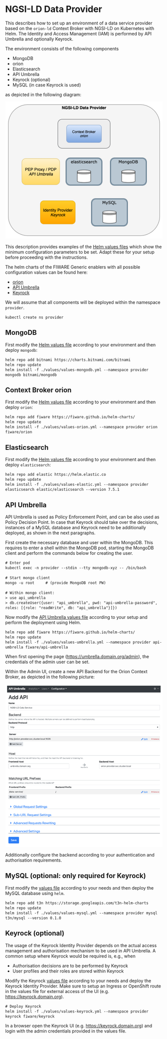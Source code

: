# NGSI-LD Data Provider

This describes how to set up an environment of a data service provider based on 
the `orion-ld` Context Broker with NGSI-LD on Kubernetes with Helm. The Identity and 
Access Management (IAM) is performed by API Umbrella and optionally Keyrock.

The environment consists of the following components
* MongoDB
* orion
* Elasticsearch
* API Umbrella
* Keyrock (optional)
* MySQL (in case Keyrock is used)

as depicted in the following diagram:

![Components](./img/components.png "Components")

This description provides examples of the [Helm values files](./values) which show the minimum configuration 
parameters to be set. Adapt these for your setup before proceeding with the instructions.

The helm charts of the FIWARE Generic enablers with all possible configuration values can be found here:
* [orion](https://github.com/FIWARE/helm-charts/tree/main/charts/orion)
* [API Umbrella](https://github.com/FIWARE/helm-charts/tree/main/charts/api-umbrella)
* [Keyrock](https://github.com/FIWARE/helm-charts/tree/main/charts/keyrock)

We will assume that all components will be deployed within the namespace `provider`.
```shell
kubectl create ns provider
```




## MongoDB

First modify the [Helm values file](./values/values-mongodb.yml) according to your environment and 
then deploy `mongodb`:
```shell
helm repo add bitnami https://charts.bitnami.com/bitnami
helm repo update
helm install -f ./values/values-mongodb.yml --namespace provider mongodb bitnami/mongodb
```



## Context Broker orion

First modify the [Helm values file](./values/values-orion.yml) according to your environment and 
then deploy `orion`:
```shell
helm repo add fiware https://fiware.github.io/helm-charts/
helm repo update
helm install -f ./values/values-orion.yml --namespace provider orion fiware/orion
```


## Elasticsearch

First modify the [Helm values file](./values/values-elastic.yml) according to your environment and 
then deploy `elasticsearch`:
```shell
helm repo add elastic https://helm.elastic.co
helm repo update
helm install -f ./values/values-elastic.yml --namespace provider elasticsearch elastic/elasticsearch --version 7.5.1
```


## API Umbrella

API Umbrella is used as Policy Enforcement Point, and can be also used as Policy Decision Point. 
In case that Keyrock should take over the decisions, instances of a MySQL database and Keyrock need to be additionally 
deployed, as shown in the next paragraphs.

First create the necessary database and user within the MongoDB. This requires to enter a shell within the 
MongoDB pod, starting the MongoDB client and perform the commands below for creating the user.
```shell
# Enter pod
kubectl exec -n provider --stdin --tty mongodb-xyz -- /bin/bash

# Start mongo client
mongo -u root     # (provide MongoDB root PW)

# Within mongo client:
> use api_umbrella
> db.createUser({user: "api_umbrella", pwd: "api-umbrella-password", roles: [{role: "readWrite", db: "api_umbrella"}]})
```

Now modify the [API Umbrella values file](./values/values-umbrella.yml) according to your setup and perform 
the deployment using Helm.
```shell
helm repo add fiware https://fiware.github.io/helm-charts/
helm repo update
helm install -f ./values/values-umbrella.yml --namespace provider api-umbrella fiware/api-umbrella
```

When first opening the page (https://umbrella.domain.org/admin), the credentials of the admin user can be set.

Within the Admin UI, create a new API Backend for the Orion Context Broker, as depicted in the following picture:

![API Umbrella](./img/umbrella.png "API Umbrella")

Additionally configure the backend according to your authentication and authorisation requirements.



## MySQL (optional: only required for Keyrock)

First modify the [values file](./values/values-mysql.yml) according to your needs and then deploy the MySQL database using `helm`. 
```shell
helm repo add t3n https://storage.googleapis.com/t3n-helm-charts
helm repo update
helm install -f ./values/values-mysql.yml --namespace provider mysql t3n/mysql --version 0.1.0
```



## Keyrock (optional)

The usage of the Keyrock Identity Provider depends on the actual access management 
and authorisation mechanism to be used in API Umbrella. A common setup where Keyrock 
would be required is, e.g., when
* Authorisation decisions are to be performed by Keyrock
* User profiles and their roles are stored within Keyrock


Modify the Keyrock [values file](./values/values-keyrock.yml) according to your needs and deploy the Keyrock Identity Provider. 
Make sure to setup an Ingress or OpenShift route in the values file for external 
access of the UI (e.g. https://keyrock.domain.org).
```shell
# Deploy Keyrock
helm install -f ./values/values-keyrock.yml --namespace provider keyrock fiware/keyrock
```

In a browser open the Keyrock UI (e.g. https://keyrock.domain.org) and login with the admin credentials provided in 
the values file.
